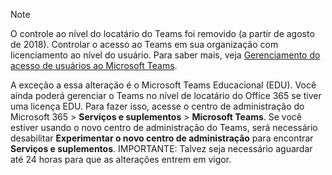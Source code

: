> [!NOTE]
> O controle ao nível do locatário do Teams foi removido (a partir de agosto de 2018). Controlar o acesso ao Teams em sua organização com licenciamento ao nível do usuário. Para saber mais, veja [Gerenciamento do acesso de usuários ao Microsoft Teams](../user-access.md).

A exceção a essa alteração é o Microsoft Teams Educacional (EDU). Você ainda poderá gerenciar o Teams no nível de locatário do Office 365 se tiver uma licença EDU. Para fazer isso, acesse o centro de administração do Microsoft 365 > **Serviços e suplementos** > **Microsoft Teams**. Se você estiver usando o novo centro de administração do Teams, será necessário desabilitar **Experimentar o novo centro de administração** para encontrar **Serviços e suplementos**. IMPORTANTE: Talvez seja necessário aguardar até 24 horas para que as alterações entrem em vigor. 
